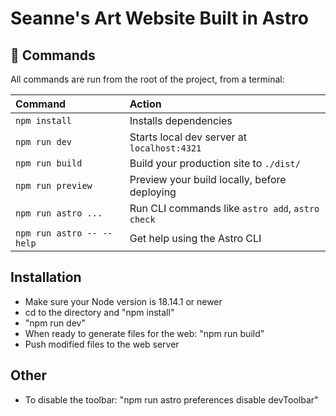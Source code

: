 # Seanne's Art Website Built in Astro

## 🧞 Commands

All commands are run from the root of the project, from a terminal:

| Command                   | Action                                           |
| :------------------------ | :----------------------------------------------- |
| `npm install`             | Installs dependencies                            |
| `npm run dev`             | Starts local dev server at `localhost:4321`      |
| `npm run build`           | Build your production site to `./dist/`          |
| `npm run preview`         | Preview your build locally, before deploying     |
| `npm run astro ...`       | Run CLI commands like `astro add`, `astro check` |
| `npm run astro -- --help` | Get help using the Astro CLI                     |

## Installation

- Make sure your Node version is 18.14.1 or newer
- cd to the directory and "npm install"
- "npm run dev" 
- When ready to generate files for the web: "npm run build"
- Push modified files to the web server

## Other

- To disable the toolbar: "npm run astro preferences disable devToolbar"
